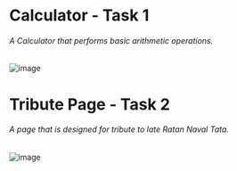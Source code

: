 # Calculator - Task 1 
###### A Calculator that performs basic arithmetic operations.

![image](https://github.com/user-attachments/assets/33355725-ce5d-46d0-9aec-452603da859a)


# Tribute Page - Task 2
###### A page that is designed for tribute to late Ratan Naval Tata.
![image](https://github.com/user-attachments/assets/35ab8428-56a2-4fc1-a70c-c80b385fd99a)